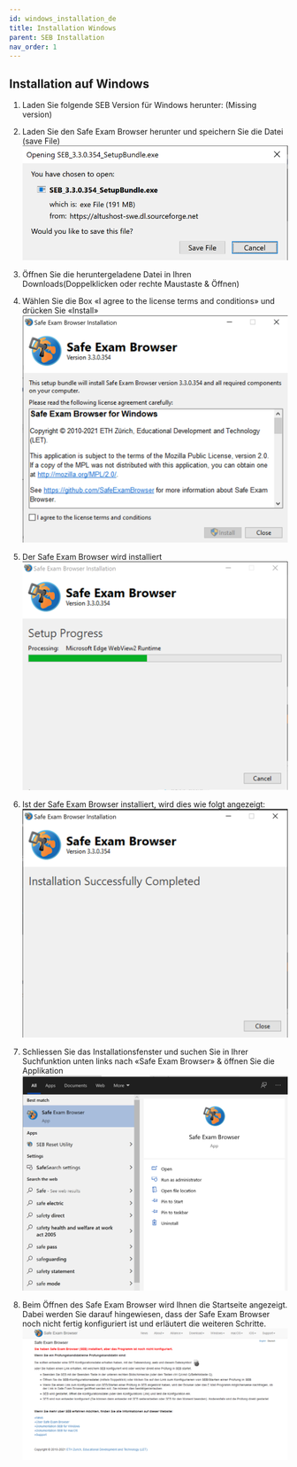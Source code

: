 ```yaml
---
id: windows_installation_de
title: Installation Windows
parent: SEB Installation
nav_order: 1
---
```


## Installation auf Windows

1. Laden Sie folgende SEB Version für Windows herunter:
(Missing version)

1. Laden Sie den Safe Exam Browser herunter und speichern Sie die Datei (save File)
[![Windows-Download-2](assets/download-windows-step2.png)](download-windows-step2.png)

1. Öffnen Sie die heruntergeladene Datei in Ihren Downloads(Doppelklicken oder rechte Maustaste & Öffnen)

1. Wählen Sie die Box «I agree to the license terms and conditions» und drücken Sie «Install»
[![Windows-Download-4](assets/download-windows-step4.png)](download-windows-step4.png)

1. Der Safe Exam Browser wird installiert
[![Windows-Download-5](assets/download-windows-step5.png)](download-windows-step5.png)

1. Ist der Safe Exam Browser installiert, wird dies wie folgt angezeigt:
[![Windows-Download-6](assets/download-windows-step6.png)](download-windows-step6.png)

1. Schliessen Sie das Installationsfenster und suchen Sie in Ihrer Suchfunktion unten links nach «Safe Exam Browser» & öffnen Sie die Applikation
[![Windows-Download-7](assets/download-windows-step7.png)](download-windows-step7.png)

1. Beim Öffnen des Safe Exam Browser wird Ihnen die Startseite angezeigt. Dabei werden Sie darauf hingewiesen, dass der Safe Exam Browser noch nicht fertig konfiguriert ist und erläutert die weiteren Schritte.
[![Windows-Download-8](assets/download-windows-step8.png)](download-windows-step8.png)



